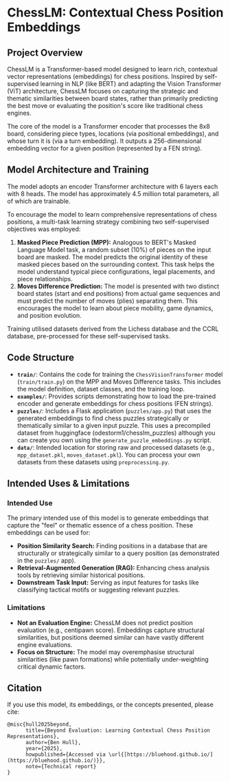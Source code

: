 # ChessLM: Contextual Chess Position Embeddings

## Project Overview

ChessLM is a Transformer-based model designed to learn rich, contextual vector representations (embeddings) for chess positions. Inspired by self-supervised learning in NLP (like BERT) and adapting the Vision Transformer (ViT) architecture, ChessLM focuses on capturing the strategic and thematic similarities between board states, rather than primarily predicting the best move or evaluating the position's score like traditional chess engines.

The core of the model is a Transformer encoder that processes the 8x8 board, considering piece types, locations (via positional embeddings), and whose turn it is (via a turn embedding). It outputs a 256-dimensional embedding vector for a given position (represented by a FEN string).

## Model Architecture and Training

The model adopts an encoder Transformer architecture with 6 layers each with 8 heads. The model has approximately 4.5 million total parameters, all of which are trainable.

To encourage the model to learn comprehensive representations of chess positions, a multi-task learning strategy combining two self-supervised objectives was employed:

1.  **Masked Piece Prediction (MPP):** Analogous to BERT's Masked Language Model task, a random subset (10%) of pieces on the input board are masked. The model predicts the original identity of these masked pieces based on the surrounding context. This task helps the model understand typical piece configurations, legal placements, and piece relationships.
2.  **Moves Difference Prediction:** The model is presented with two distinct board states (start and end positions) from actual game sequences and must predict the number of moves (plies) separating them. This encourages the model to learn about piece mobility, game dynamics, and position evolution.

Training utilised datasets derived from the Lichess database and the CCRL database, pre-processed for these self-supervised tasks.

## Code Structure

*   **`train/`**: Contains the code for training the `ChessVisionTransformer` model (`train/train.py`) on the MPP and Moves Difference tasks. This includes the model definition, dataset classes, and the training loop.
*   **`examples/`**: Provides scripts demonstrating how to load the pre-trained encoder and generate embeddings for chess positions (FEN strings).
*   **`puzzles/`**: Includes a Flask application (`puzzles/app.py`) that uses the generated embeddings to find chess puzzles strategically or thematically similar to a given input puzzle. This uses a precompiled dataset from huggingface (odestorm1/chesslm_puzzles) although you can create you own using the `generate_puzzle_embeddings.py` script.
*   **`data/`**: Intended location for storing raw and processed datasets (e.g., `mpp_dataset.pkl`, `moves_dataset.pkl`). You can process your own datasets from these datasets using `preprocessing.py`.

## Intended Uses & Limitations

### Intended Use

The primary intended use of this model is to generate embeddings that capture the "feel" or thematic essence of a chess position. These embeddings can be used for:

*   **Position Similarity Search:** Finding positions in a database that are structurally or strategically similar to a query position (as demonstrated in the `puzzles/` app).
*   **Retrieval-Augmented Generation (RAG):** Enhancing chess analysis tools by retrieving similar historical positions.
*   **Downstream Task Input:** Serving as input features for tasks like classifying tactical motifs or suggesting relevant puzzles.

### Limitations

*   **Not an Evaluation Engine:** ChessLM does not predict position evaluation (e.g., centipawn score). Embeddings capture structural similarities, but positions deemed similar can have vastly different engine evaluations.
*   **Focus on Structure:** The model may overemphasise structural similarities (like pawn formations) while potentially under-weighting critical dynamic factors.

## Citation

If you use this model, its embeddings, or the concepts presented, please cite:

```
@misc{hull2025beyond,
      title={Beyond Evaluation: Learning Contextual Chess Position Representations},
      author={Ben Hull},
      year={2025},
      howpublished={Accessed via \url{[https://bluehood.github.io/](https://bluehood.github.io/)}},
      note={Technical report}
}
```
